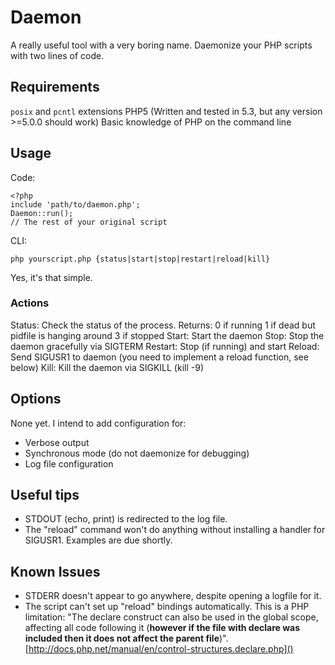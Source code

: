 # Daemon
A really useful tool with a very boring name. Daemonize your PHP scripts with two lines of code.

## Requirements
`posix` and `pcntl` extensions
PHP5 (Written and tested in 5.3, but any version >=5.0.0 should work)
Basic knowledge of PHP on the command line

## Usage
Code:

	<?php
	include 'path/to/daemon.php';
	Daemon::run();
	// The rest of your original script

CLI:

	php yourscript.php {status|start|stop|restart|reload|kill}

Yes, it's that simple.

### Actions
Status: Check the status of the process. Returns:
	0 if running
	1 if dead but pidfile is hanging around
	3 if stopped
Start: Start the daemon
Stop: Stop the daemon gracefully via SIGTERM
Restart: Stop (if running) and start
Reload: Send SIGUSR1 to daemon (you need to implement a reload function, see below)
Kill: Kill the daemon via SIGKILL (kill -9)


## Options
None yet. I intend to add configuration for:

* Verbose output
* Synchronous mode (do not daemonize for debugging)
* Log file configuration

## Useful tips

* STDOUT (echo, print) is redirected to the log file.
* The "reload" command won't do anything without installing a handler for SIGUSR1. Examples are due shortly.


## Known Issues

* STDERR doesn't appear to go anywhere, despite opening a logfile for it.
* The script can't set up "reload" bindings automatically. This is a PHP limitation: "The declare construct can also be used in the global scope, affecting all code following it (**however if the file with declare was included then it does not affect the parent file**)". [http://docs.php.net/manual/en/control-structures.declare.php]()